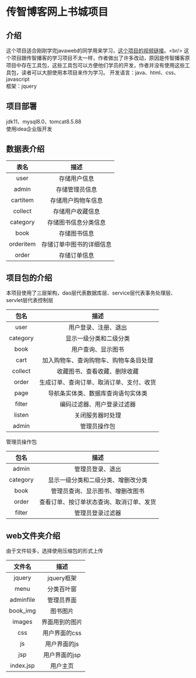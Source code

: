 # 传智博客网上书城项目

## 介绍
这个项目适合刚刚学完javaweb的同学用来学习，[这个项目的视频链接](https://www.bilibili.com/video/BV1Sb411E7uQ/?spm_id_from=333.337.search-card.all.click&vd_source=df48f8231547cbb9c5b77010c00d24f4,"传智博客网上书城项目")。<br/>
这个项目跟传智播客的学习项目不太一样，作者做出了许多改动，原因是传智播客原项目中存在工具包，这些工具包可以方便他们学员的开发，作者并没有使用这些工具包，读者可以大胆使用本项目来作为学习。
开发语言：java、html、css、javascript<br>
框架：jquery

## 项目部署
jdk11、mysql8.0、tomcat8.5.88<br/>
使用idea企业版开发

## 数据表介绍
|    表名     |      描述      |
|:---------:|:------------:|
|   user    |    存储用户信息    |
|   admin   |   存储管理员信息    |
| cartitem  |  存储用户购物车信息   |
|  collect  |   存储用户收藏信息   |
| category  |  存储图书信息分类信息  |
|   book    |    存储图书信息    |
| orderitem | 存储订单中图书的详细信息 |
|   order   |    存储订单信息    |

## 项目包的介绍
本项目使用了三层架构，dao层代表数据库层、service层代表事务处理层、servlet层代表控制层<br>

|    包名    |          描述          |
|:--------:|:--------------------:|
|   user   |      用户登录、注册、退出      |
| category |     显示一级分类和二级分类      |
|   book   |      用户查询、显示图书       |
|   cart   | 加入购物车、查询购物车、购物车条目处理  |
| collect  |    收藏图书、查看收藏、删除收藏    |
|  order   | 生成订单、查询订单、取消订单、支付、收货 |
|   page   |  导航条实体类、数据库查询语句实体类   |
|  filter  |    编码过滤器、用户登录过滤器     |
|  listen  |       关闭服务器时处理       |
|  admin   |        管理员操作包        |

管理员操作包

|    包名    |          描述          |
|:--------:|:--------------------:|
|  admin   |       管理员登录、退出       |
| category |  显示一级分类和二级分类、增删改分类   |
|   book   |   管理员查询、显示图书、增删改图书   |
|  order   | 查看订单、按订单状态查询、取消订单、发货 |
|  filter  |       管理员登录过滤器       |


## web文件夹介绍
由于文件较多，选择使用压缩包的形式上传

|    文件名    |    描述    |
|:---------:|:--------:|
|  jquery   | jquery框架 |
|   menu    |  分类百叶窗   |
| adminfile |  管理员界面   |
| book_img  |   图书图片   |
|  images   | 界面用到的图片  |
|    css    | 用户界面的css |
|    js     | 用户界面的js  |
 |    jsp    | 用户界面的jsp |
| index.jsp |   用户主页   |






